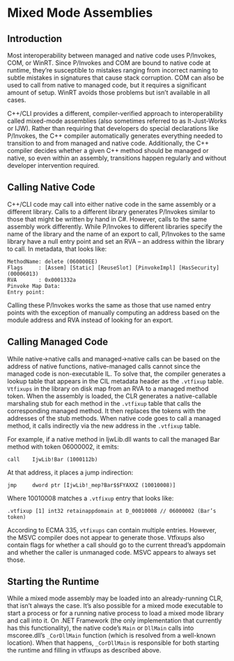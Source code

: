 # Mixed Mode Assemblies
## Introduction
Most interoperability between managed and native code uses P/Invokes, COM, or WinRT. Since P/Invokes and COM are bound to native code at runtime, they’re susceptible to mistakes ranging from incorrect naming to subtle mistakes in signatures that cause stack corruption. COM can also be used to call from native to managed code, but it requires a significant amount of setup. WinRT avoids those problems but isn’t available in all cases.

C++/CLI provides a different, compiler-verified approach to interoperability called mixed-mode assemblies (also sometimes referred to as It-Just-Works or IJW). Rather than requiring that developers do special declarations like P/Invokes, the C++ compiler automatically generates everything needed to transition to and from managed and native code. Additionally, the C++ compiler decides whether a given C++ method should be managed or native, so even within an assembly, transitions happen regularly and without developer intervention required.

## Calling Native Code
C++/CLI code may call into either native code in the same assembly or a different library. Calls to a different library generates P/Invokes similar to those that might be written by hand in C#. However, calls to the same assembly work differently. While P/Invokes to different libraries specify the name of the library and the name of an export to call, P/Invokes to the same library have a null entry point and set an RVA – an address within the library to call. In metadata, that looks like:
```
MethodName: delete (060000EE)
Flags     : [Assem] [Static] [ReuseSlot] [PinvokeImpl] [HasSecurity]  (00006013)
RVA       : 0x0001332a
Pinvoke Map Data:
Entry point:  
```
Calling these P/Invokes works the same as those that use named entry points with the exception of manually computing an address based on the module address and RVA instead of looking for an export.

## Calling Managed Code
While native->native calls and managed->native calls can be based on the address of native functions, native-managed calls cannot since the managed code is non-executable IL. To solve that, the compiler generates a lookup table that appears in the CIL metadata header as the ```.vtfixup``` table. ```Vtfixups``` in the library on disk map from an RVA to a managed method token. When the assembly is loaded, the CLR generates a native-callable marshaling stub for each method in the ```.vtfixup``` table that calls the corresponding managed method. It then replaces the tokens with the addresses of the stub methods. When native code goes to call a managed method, it calls indirectly via the new address in the ```.vtfixup``` table. 

For example, if a native method in IjwLib.dll wants to call the managed Bar method with token 06000002, it emits:
```
call    IjwLib!Bar (1000112b)
```
At that address, it places a jump indirection:
```
jmp     dword ptr [IjwLib!_mep?Bar$$FYAXXZ (10010008)]
```
Where 10010008 matches a ```.vtfixup``` entry that looks like:
```
.vtfixup [1] int32 retainappdomain at D_00010008 // 06000002 (Bar’s token)
```
According to ECMA 335, ```vtfixups``` can contain multiple entries. However, the MSVC compiler does not appear to generate those. Vtfixups also contain flags for whether a call should go to the current thread’s appdomain and whether the caller is unmanaged code. MSVC appears to always set those.

## Starting the Runtime
While a mixed mode assembly may be loaded into an already-running CLR, that isn’t always the case. It’s also possible for a mixed mode executable to start a process or for a running native process to load a mixed mode library and call into it. On .NET Framework (the only implementation that currently has this functionality), the native code’s ```Main``` or ```DllMain``` calls into mscoree.dll’s ```_CorDllMain``` function (which is resolved from a well-known location). When that happens, ```_CorDllMain``` is responsible for both starting the runtime and filling in vtfixups as described above.
